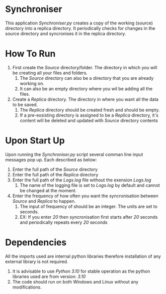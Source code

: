 #                                                                      Synchroniser #
This application *Synchroniser.py* creates a copy of the working (source) directory into a replica directory. 
It periodically checks for changes in the source directory and syncronises it in the replica directory.
# How To Run
1. First create the *Source* directory/folder. The directory in which you will be creating all your files and folders.
    1. The *Source* directory can also be a directory that you are already working on.
    2. It can also be an empty directory where you wil be adding all the files.
2. Create a *Replica* directory. The directory in where you want all the data to be saved.
    1. The *Replica* directory should be created fresh and should be empty.
    2. If a pre-exsisting directory is assigned to be a *Replica* directory, it's content will be deleted and updated with *Source* directory contents
# Upon Start Up
Upon running the *Synchroniser.py* script several comman line input messages pop up. Each described as below:
1. Enter the full path of the *Source* directory
2. Enter the full path of the *Replica* directory
3. Enter the full path of the *Logs.log* file without the exension *Logs.log*
    1. The name of the logging file is set to *Logs.log* by default and cannot be changed at the moment.
4. Enter the frequency of how often you want the syncronisation between *Source* and *Replica* to happen.
    1. The input of frequency of should be an integer. The units are set to seconds.
    2. EX: If you enter *20* then syncronisation first starts after *20* seconds and periodically repeats every *20* seconds
 # Dependencies
 All the imports used are internal python libraries therefore installation of any external library is not required.
 1. It is advisable to use *Python 3.10* for stable operation as the python libraries used are from version: *3.10*
 2. The code should run on both Windows and Linux without any modifications.


